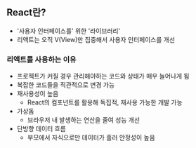 ## React란?
- '사용자 인터페이스를' 위한 '라이브러리'
- 리액트는 오직 V(View)만 집중해서 사용자 인터페이스를 개선

### 리액트를 사용하는 이유
- 프로젝트가 커질 경우 관리해야하는 코드와 상태가 매우 늘어나게 됨
- 복잡한 코드들을 직관적으로 변경 가능
- 재사용성이 높음
  - React의 컴포넌트를 활용해 독집적, 재사용 가능한 개발 가능
- 가상돔
  - 브라우저 내 발생하는 연산을 줄여 성능 개선
- 단방향 데이터 흐름
  - 부모에서 자식으로만 데이터가 흘러 안정성이 높음